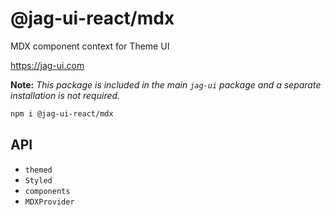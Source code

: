 # @jag-ui-react/mdx

MDX component context for Theme UI

https://jag-ui.com

**Note:** _This package is included in the main `jag-ui` package and a separate installation is not required._

```sh
npm i @jag-ui-react/mdx
```

## API

- `themed`
- `Styled`
- `components`
- `MDXProvider`
